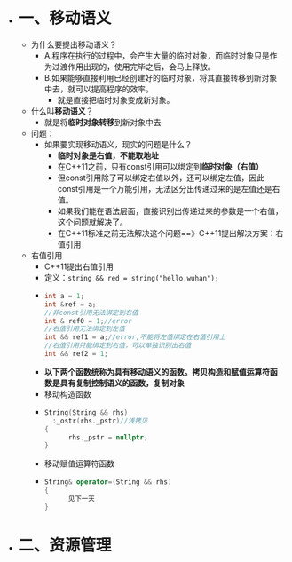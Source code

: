 - # 一、移动语义
	- 为什么要提出移动语义？
		- A.程序在执行的过程中，会产生大量的临时对象，而临时对象只是作为过渡作用出现的，使用完毕之后，会马上释放。
		- B.如果能够直接利用已经创建好的临时对象，将其直接转移到新对象中去，就可以提高程序的效率。
			- 就是直接把临时对象变成新对象。
	- 什么叫**移动语义**？
		- 就是将**临时对象转移**到新对象中去
	- 问题：
		- 如果要实现移动语义，现实的问题是什么？
			- **临时对象是右值，不能取地址**
			- 在C++11之前，只有const引用可以绑定到**临时对象（右值）**
			- 但const引用除了可以绑定右值以外，还可以绑定左值，因此const引用是一个万能引用，无法区分出传递过来的是左值还是右值。
			- 如果我们能在语法层面，直接识别出传递过来的参数是一个右值，这个问题就解决了。
			- 在C++11标准之前无法解决这个问题==》C++11提出解决方案：右值引用
	- 右值引用
		- C++11提出右值引用
		- 定义：`string && red = string("hello,wuhan");`
		- ```CPP
		  int a = 1;
		  int &ref = a;
		  //非const引用无法绑定到右值
		  int & ref0 = 1;//error
		  //右值引用无法绑定到左值
		  int && ref1 = a;//error,不能将左值绑定在右值引用上
		  //右值引用只能绑定到右值，可以单独识别出右值
		  int && ref2 = 1;
		  ```
		- **以下两个函数统称为具有移动语义的函数。拷贝构造和赋值运算符函数是具有复制控制语义的函数，复制对象**
		- 移动构造函数
		- ```CPP
		  String(String && rhs)
		    :_ostr(rhs._pstr)//浅拷贝
		  {
		    	rhs._pstr = nullptr;
		  }
		  ```
		- 移动赋值运算符函数
		- ```CPP
		  String& operator=(String && rhs)
		  {
		    	见下一天
		  }
		  ```
- # 二、资源管理